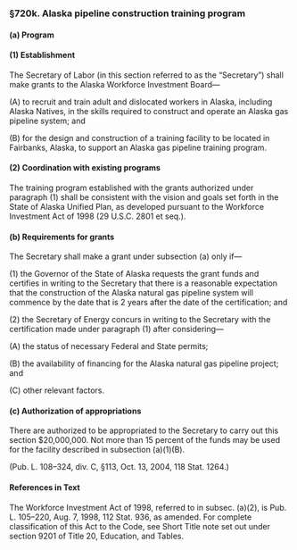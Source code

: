 ### §720k. Alaska pipeline construction training program ###

#### (a) Program ####

#### (1) Establishment ####

The Secretary of Labor (in this section referred to as the “Secretary”) shall make grants to the Alaska Workforce Investment Board—

(A) to recruit and train adult and dislocated workers in Alaska, including Alaska Natives, in the skills required to construct and operate an Alaska gas pipeline system; and

(B) for the design and construction of a training facility to be located in Fairbanks, Alaska, to support an Alaska gas pipeline training program.

#### (2) Coordination with existing programs ####

The training program established with the grants authorized under paragraph (1) shall be consistent with the vision and goals set forth in the State of Alaska Unified Plan, as developed pursuant to the Workforce Investment Act of 1998 (29 U.S.C. 2801 et seq.).

#### (b) Requirements for grants ####

The Secretary shall make a grant under subsection (a) only if—

(1) the Governor of the State of Alaska requests the grant funds and certifies in writing to the Secretary that there is a reasonable expectation that the construction of the Alaska natural gas pipeline system will commence by the date that is 2 years after the date of the certification; and

(2) the Secretary of Energy concurs in writing to the Secretary with the certification made under paragraph (1) after considering—

(A) the status of necessary Federal and State permits;

(B) the availability of financing for the Alaska natural gas pipeline project; and

(C) other relevant factors.

#### (c) Authorization of appropriations ####

There are authorized to be appropriated to the Secretary to carry out this section $20,000,000. Not more than 15 percent of the funds may be used for the facility described in subsection (a)(1)(B).

(Pub. L. 108–324, div. C, §113, Oct. 13, 2004, 118 Stat. 1264.)

#### References in Text ####

The Workforce Investment Act of 1998, referred to in subsec. (a)(2), is Pub. L. 105–220, Aug. 7, 1998, 112 Stat. 936, as amended. For complete classification of this Act to the Code, see Short Title note set out under section 9201 of Title 20, Education, and Tables.